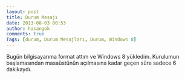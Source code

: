 ```yaml
---
layout: post
title: Durum Mesajı
date: 2013-08-03 00:53
author: hasangok
comments: true
Tags: [durum, Durum Mesajları, Durum, Windows 8]
---
```

Bugün bilgisayarıma format attım ve Windows 8 yükledim. Kurulumun başlamasından masaüstünün açılmasına kadar geçen süre sadece 6 dakikaydı.
